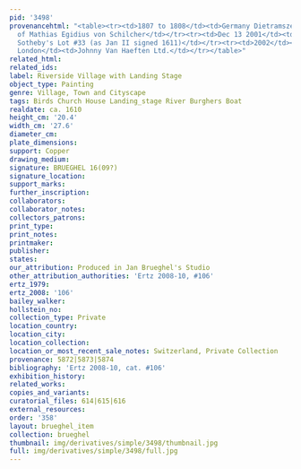 ```yaml
---
pid: '3498'
provenancehtml: "<table><tr><td>1807 to 1808</td><td>Germany Dietramszell</td><td>Collection
  of Mathias Egidius von Schilcher</td></tr><tr><td>Dec 13 2001</td><td>England London</td><td>Sale
  Sotheby's Lot #33 (as Jan II signed 1611)</td></tr><tr><td>2002</td><td>England
  London</td><td>Johnny Van Haeften Ltd.</td></tr></table>"
related_html:
related_ids:
label: Riverside Village with Landing Stage
object_type: Painting
genre: Village, Town and Cityscape
tags: Birds Church House Landing_stage River Burghers Boat
realdate: ca. 1610
height_cm: '20.4'
width_cm: '27.6'
diameter_cm:
plate_dimensions:
support: Copper
drawing_medium:
signature: BRUEGHEL 16(09?)
signature_location:
support_marks:
further_inscription:
collaborators:
collaborator_notes:
collectors_patrons:
print_type:
print_notes:
printmaker:
publisher:
states:
our_attribution: Produced in Jan Brueghel's Studio
other_attribution_authorities: 'Ertz 2008-10, #106'
ertz_1979:
ertz_2008: '106'
bailey_walker:
hollstein_no:
collection_type: Private
location_country:
location_city:
location_collection:
location_or_most_recent_sale_notes: Switzerland, Private Collection
provenance: 5872|5873|5874
bibliography: 'Ertz 2008-10, cat. #106'
exhibition_history:
related_works:
copies_and_variants:
curatorial_files: 614|615|616
external_resources:
order: '358'
layout: brueghel_item
collection: brueghel
thumbnail: img/derivatives/simple/3498/thumbnail.jpg
full: img/derivatives/simple/3498/full.jpg
---
```

